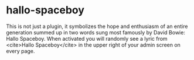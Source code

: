 # hallo-spaceboy
This is not just a plugin, it symbolizes the hope and enthusiasm of an entire generation summed up in two words sung most famously by David Bowie: Hallo Spaceboy. When activated you will randomly see a lyric from &lt;cite>Hallo Spaceboy&lt;/cite> in the upper right of your admin screen on every page.
